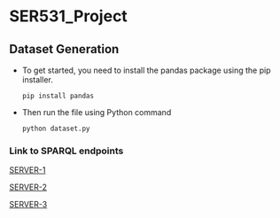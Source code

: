 # SER531_Project

## Dataset Generation

  * To get started, you need to install the pandas package using the pip installer. 
    ```
    pip install pandas
    ```
  * Then run the file using Python command
    ```
    python dataset.py
    ```

### Link to SPARQL endpoints


[SERVER-1](http://ec2-52-86-45-247.compute-1.amazonaws.com:3030/PubsDataset "Named link title")

[SERVER-2](http://ec2-54-224-109-188.compute-1.amazonaws.com:3030/StationsDataset "Named link title")

[SERVER-3](http://ec2-34-207-128-85.compute-1.amazonaws.com:3030/dataset3 "Named link title")
